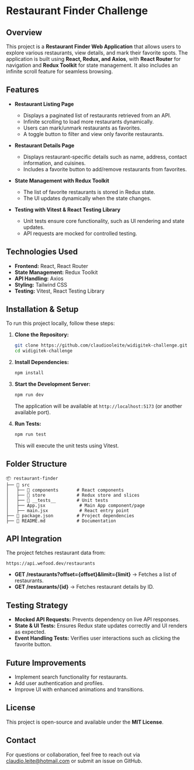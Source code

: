 # Restaurant Finder Challenge

## Overview
This project is a **Restaurant Finder Web Application** that allows users to explore various restaurants, view details, and mark their favorite spots. The application is built using **React, Redux, and Axios**, with **React Router** for navigation and **Redux Toolkit** for state management. It also includes an infinite scroll feature for seamless browsing.

## Features
- **Restaurant Listing Page**
  - Displays a paginated list of restaurants retrieved from an API.
  - Infinite scrolling to load more restaurants dynamically.
  - Users can mark/unmark restaurants as favorites.
  - A toggle button to filter and view only favorite restaurants.
  
- **Restaurant Details Page**
  - Displays restaurant-specific details such as name, address, contact information, and cuisines.
  - Includes a favorite button to add/remove restaurants from favorites.
  
- **State Management with Redux Toolkit**
  - The list of favorite restaurants is stored in Redux state.
  - The UI updates dynamically when the state changes.
  
- **Testing with Vitest & React Testing Library**
  - Unit tests ensure core functionality, such as UI rendering and state updates.
  - API requests are mocked for controlled testing.

## Technologies Used
- **Frontend:** React, React Router
- **State Management:** Redux Toolkit
- **API Handling:** Axios
- **Styling:** Tailwind CSS
- **Testing:** Vitest, React Testing Library

## Installation & Setup
To run this project locally, follow these steps:

1. **Clone the Repository:**
   ```sh
   git clone https://github.com/claudiooleite/widigitek-challenge.git
   cd widigitek-challenge
   ```

2. **Install Dependencies:**
   ```sh
   npm install
   ```

3. **Start the Development Server:**
   ```sh
   npm run dev
   ```
   The application will be available at `http://localhost:5173` (or another available port).

4. **Run Tests:**
   ```sh
   npm run test
   ```
   This will execute the unit tests using Vitest.

## Folder Structure
```
📦 restaurant-finder
├── 📂 src
│   ├── 📂 components       # React components
│   ├── 📂 store            # Redux store and slices
│   ├── 📂 __tests__        # Unit tests
│   ├── App.jsx             # Main App component/page
│   ├── main.jsx            # React entry point
├── 📜 package.json         # Project dependencies
├── 📜 README.md            # Documentation
```

## API Integration
The project fetches restaurant data from:
```
https://api.wefood.dev/restaurants
```
- **GET /restaurants?offset={offset}&limit={limit}** → Fetches a list of restaurants.
- **GET /restaurants/{id}** → Fetches restaurant details by ID.

## Testing Strategy
- **Mocked API Requests:** Prevents dependency on live API responses.
- **State & UI Tests:** Ensures Redux state updates correctly and UI renders as expected.
- **Event Handling Tests:** Verifies user interactions such as clicking the favorite button.

## Future Improvements
- Implement search functionality for restaurants.
- Add user authentication and profiles.
- Improve UI with enhanced animations and transitions.

## License
This project is open-source and available under the **MIT License**.

## Contact
For questions or collaboration, feel free to reach out via claudio.leite@hotmail.com or submit an issue on GitHub.

